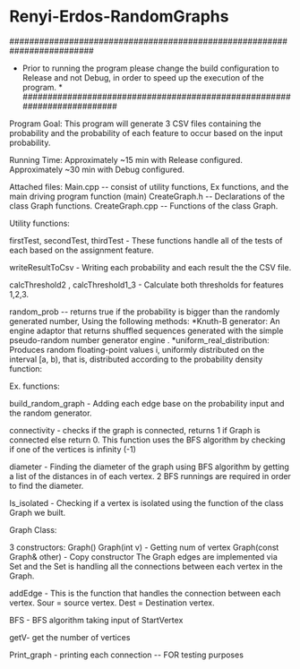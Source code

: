 # Renyi-Erdos-RandomGraphs


#########################################################################
* Prior to running the program please change the build configuration to Release and 
not Debug, in order to speed up the execution of the program. * </br>
#########################################################################

Program Goal:
This program will generate 3 CSV files containing the probability and the probability of each feature to occur based on the input probability. 

Running Time:
Approximately ~15 min with Release configured.
Approximately ~30 min with Debug configured.

Attached files:
Main.cpp -- consist of utility functions, Ex functions, and the main driving program function (main)
CreateGraph.h -- Declarations of the class Graph functions.
CreateGraph.cpp -- Functions of the class Graph.



Utility functions:

firstTest, secondTest, thirdTest - These functions handle all of the tests of each based on the assignment feature. 

writeResultToCsv - Writing each probability and each result the the CSV file.

calcThreshold2 , calcThreshold1_3 - Calculate both thresholds for features 1,2,3.

random_prob -- returns true if the probability is bigger than the randomly generated number, Using the following methods:
	*Knuth-B generator:
An engine adaptor that returns shuffled sequences generated with the simple pseudo-random number generator engine .
*uniform_real_distribution:
Produces random floating-point values i, uniformly distributed on the interval [a, b), that is, distributed according to the probability density function:






Ex. functions:

build_random_graph - Adding each edge base on the probability input and the random generator.

connectivity - checks if the graph is connected, returns 1 if Graph is connected else return 0. This function uses the BFS algorithm by checking if one of the vertices is infinity (-1)

diameter - Finding the diameter of the graph using BFS algorithm by getting a list of the distances in of each vertex.
2 BFS runnings are required in order to find the diameter. 

Is_isolated - Checking if a vertex is isolated using the function of the class Graph we built.

Graph Class:

3 constructors:
Graph()
Graph(int v) - Getting num of vertex
Graph(const Graph& other) - Copy constructor
The Graph edges are implemented via Set and the Set is handling all the connections between each vertex in the Graph. 


addEdge - This is the function that handles the connection between each vertex.
Sour = source vertex.
Dest = Destination vertex. 

BFS - BFS algorithm taking input of StartVertex

getV- get the number of vertices

Print_graph - printing each connection -- FOR testing purposes 
